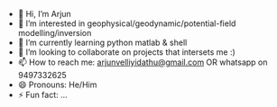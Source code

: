 - 👋 Hi, I’m Arjun
- 👀 I’m interested in geophysical/geodynamic/potential-field modelling/inversion 
- 🌱 I’m currently learning python matlab & shell
- 💞️ I’m looking to collaborate on projects that intersets me :)
- 📫 How to reach me: arjunvelliyidathu@gmail.com OR whatsapp on 9497332625
- 😄 Pronouns: He/Him
- ⚡ Fun fact: ...

<!---
arjun-vh/arjun-vh is a ✨ special ✨ repository because its `README.md` (this file) appears on your GitHub profile.
You can click the Preview link to take a look at your changes.
--->
